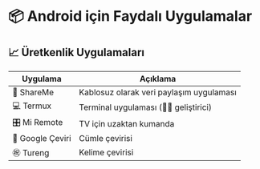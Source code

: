 # 📦 Android için Faydalı Uygulamalar

## 📈 Üretkenlik Uygulamaları

| Uygulama         | Açıklama                                 |
| ---------------- | ---------------------------------------- |
| 🔗 ShareMe       | Kablosuz olarak veri paylaşım uygulaması |
| 💻 Termux        | Terminal uygulaması (👨‍💻 geliştirici)  |
| 🎛 Mi Remote     | TV için uzaktan kumanda                  |
| 🔣 Google Çeviri | Cümle çevirisi                           |
| ㊗ Tureng        | Kelime çevirisi                          |
